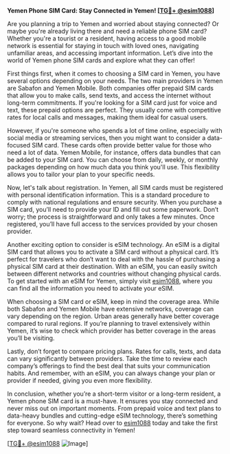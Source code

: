 **Yemen Phone SIM Card: Stay Connected in Yemen! [[TG💪+ @esim1088](https://t.me/s/esim1088)]**

Are you planning a trip to Yemen and worried about staying connected? Or maybe you're already living there and need a reliable phone SIM card? Whether you're a tourist or a resident, having access to a good mobile network is essential for staying in touch with loved ones, navigating unfamiliar areas, and accessing important information. Let’s dive into the world of Yemen phone SIM cards and explore what they can offer!

First things first, when it comes to choosing a SIM card in Yemen, you have several options depending on your needs. The two main providers in Yemen are Sabafon and Yemen Mobile. Both companies offer prepaid SIM cards that allow you to make calls, send texts, and access the internet without long-term commitments. If you're looking for a SIM card just for voice and text, these prepaid options are perfect. They usually come with competitive rates for local calls and messages, making them ideal for casual users.

However, if you're someone who spends a lot of time online, especially with social media or streaming services, then you might want to consider a data-focused SIM card. These cards often provide better value for those who need a lot of data. Yemen Mobile, for instance, offers data bundles that can be added to your SIM card. You can choose from daily, weekly, or monthly packages depending on how much data you think you'll use. This flexibility allows you to tailor your plan to your specific needs.

Now, let's talk about registration. In Yemen, all SIM cards must be registered with personal identification information. This is a standard procedure to comply with national regulations and ensure security. When you purchase a SIM card, you’ll need to provide your ID and fill out some paperwork. Don’t worry; the process is straightforward and only takes a few minutes. Once registered, you’ll have full access to the services provided by your chosen provider.

Another exciting option to consider is eSIM technology. An eSIM is a digital SIM card that allows you to activate a SIM card without a physical card. It’s perfect for travelers who don’t want to deal with the hassle of purchasing a physical SIM card at their destination. With an eSIM, you can easily switch between different networks and countries without changing physical cards. To get started with an eSIM for Yemen, simply visit [esim1088](https://t.me/s/esim1088), where you can find all the information you need to activate your eSIM.

When choosing a SIM card or eSIM, keep in mind the coverage area. While both Sabafon and Yemen Mobile have extensive networks, coverage can vary depending on the region. Urban areas generally have better coverage compared to rural regions. If you’re planning to travel extensively within Yemen, it’s wise to check which provider has better coverage in the areas you’ll be visiting.

Lastly, don’t forget to compare pricing plans. Rates for calls, texts, and data can vary significantly between providers. Take the time to review each company’s offerings to find the best deal that suits your communication habits. And remember, with an eSIM, you can always change your plan or provider if needed, giving you even more flexibility.

In conclusion, whether you’re a short-term visitor or a long-term resident, a Yemen phone SIM card is a must-have. It ensures you stay connected and never miss out on important moments. From prepaid voice and text plans to data-heavy bundles and cutting-edge eSIM technology, there’s something for everyone. So why wait? Head over to [esim1088](https://t.me/s/esim1088) today and take the first step toward seamless connectivity in Yemen!

[[TG💪+ @esim1088](https://t.me/s/esim1088) ![Image](https://i.postimg.cc/Y0z9fWf4/image.png)]